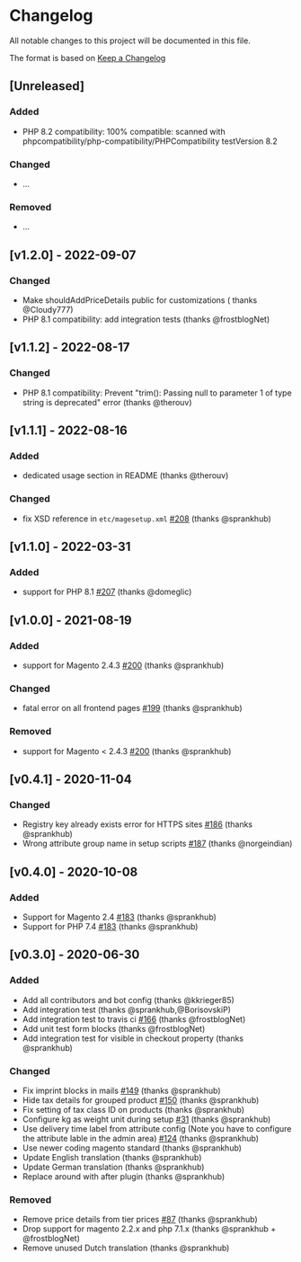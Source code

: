 # Changelog

All notable changes to this project will be documented in this file.

The format is based on [Keep a Changelog](https://keepachangelog.com/en/1.0.0/)

## [Unreleased]

### Added

- PHP 8.2 compatibility: 100% compatible: scanned with phpcompatibility/php-compatibility/PHPCompatibility testVersion 8.2

### Changed

- ...

### Removed

- ...

## [v1.2.0] - 2022-09-07

### Changed
- Make shouldAddPriceDetails public for customizations ( thanks @Cloudy777)
- PHP 8.1 compatibility: add integration tests (thanks @frostblogNet)

## [v1.1.2] - 2022-08-17

### Changed

- PHP 8.1 compatibility: Prevent "trim(): Passing null to parameter 1 of type string is deprecated" error (thanks @therouv)

## [v1.1.1] - 2022-08-16

### Added

- dedicated usage section in README (thanks @therouv)

### Changed

- fix XSD reference in `etc/magesetup.xml` [#208](https://github.com/firegento/firegento-magesetup2/pull/208) (thanks @sprankhub)

## [v1.1.0] - 2022-03-31

### Added

- support for PHP 8.1 [#207](https://github.com/firegento/firegento-magesetup2/pull/207) (thanks @domeglic)

## [v1.0.0] - 2021-08-19

### Added

- support for Magento 2.4.3 [#200](https://github.com/firegento/firegento-magesetup2/pull/200) (thanks @sprankhub)

### Changed

- fatal error on all frontend pages [#199](https://github.com/firegento/firegento-magesetup2/issues/199) (thanks @sprankhub)

### Removed

- support for Magento < 2.4.3 [#200](https://github.com/firegento/firegento-magesetup2/pull/200) (thanks @sprankhub)

## [v0.4.1] - 2020-11-04

### Changed

- Registry key already exists error for HTTPS sites [#186](https://github.com/firegento/firegento-magesetup2/pull/186) (thanks @sprankhub)
- Wrong attribute group name in setup scripts [#187](https://github.com/firegento/firegento-magesetup2/pull/187) (thanks @norgeindian)

## [v0.4.0] - 2020-10-08

### Added

- Support for Magento 2.4 [#183](https://github.com/firegento/firegento-magesetup2/pull/183) (thanks @sprankhub)
- Support for PHP 7.4 [#183](https://github.com/firegento/firegento-magesetup2/pull/183) (thanks @sprankhub)

## [v0.3.0] - 2020-06-30

### Added

- Add all contributors and bot config (thanks @kkrieger85)
- Add integration test (thanks @sprankhub,@BorisovskiP)
- Add integration test to travis ci [#166](https://github.com/firegento/firegento-magesetup2/issues/166) (thanks @frostblogNet)
- Add unit test form blocks (thanks @frostblogNet)
- Add integration test for visible in checkout property (thanks @sprankhub)

### Changed

- Fix imprint blocks in mails [#149](https://github.com/firegento/firegento-magesetup2/issues/149) (thanks @sprankhub)
- Hide tax details for grouped product [#150](https://github.com/firegento/firegento-magesetup2/issues/150) (thanks @sprankhub)
- Fix setting of tax class ID on products (thanks @sprankhub)
- Configure kg as weight unit during setup [#31](https://github.com/firegento/firegento-magesetup2/issues/31) (thanks @sprankhub)
- Use delivery time label from attribute config (Note you have to configure the attribute lable in the admin area) [#124](https://github.com/firegento/firegento-magesetup2/issues/124) (thanks @sprankhub)
- Use newer coding magento standard (thanks @sprankhub)
- Update English translation (thanks @sprankhub)
- Update German translation (thanks @sprankhub)
- Replace around with after plugin (thanks @sprankhub)

### Removed

- Remove price details from tier prices [#87](https://github.com/firegento/firegento-magesetup2/issues/87) (thanks @sprankhub)
- Drop support for magento 2.2.x and php 7.1.x (thanks @sprankhub + @frostblogNet)
- Remove unused Dutch translation (thanks @sprankhub)
